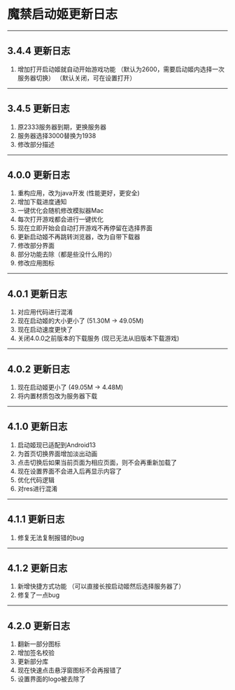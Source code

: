 # 魔禁启动姬更新日志
---
## 3.4.4 更新日志
1. 增加打开启动姬就自动开始游戏功能
（默认为2600，需要启动姬内选择一次服务器切换）
（默认关闭，可在设置打开）
---
## 3.4.5 更新日志
1. 原2333服务器到期，更换服务器
2. 服务器选择3000替换为1938
3. 修改部分描述
---
## 4.0.0 更新日志
1. 重构应用，改为java开发
(性能更好，更安全)
2. 增加下载进度通知
3. 一键优化会随机修改模拟器Mac
4. 每次打开游戏都会进行一键优化
5. 现在立即开始会自动打开游戏不再停留在选择界面
6. 更新启动姬不再跳转浏览器，改为自带下载器
7. 修改部分界面
8. 部分功能去除（都是些没什么用的）
9. 修改应用图标
---
## 4.0.1 更新日志
1. 对应用代码进行混淆
2. 现在启动姬的大小更小了
(51.30M → 49.05M)
3. 现在启动速度更快了
4. 关闭4.0.0之前版本的下载服务
(现已无法从旧版本下载游戏)
---
## 4.0.2 更新日志
1. 现在启动姬更小了
(49.05M → 4.48M)
2. 将内置材质包改为服务器下载
---
## 4.1.0 更新日志
1. 启动姬现已适配到Android13
2. 为首页切换界面增加淡出动画
3. 点击切换后如果当前页面为相应页面，则不会再重新加载了
4. 现在设置界面不会进入后再显示内容了
5. 优化代码逻辑
6. 对res进行混淆
---
## 4.1.1 更新日志
1. 修复无法复制报错的bug
---
## 4.1.2 更新日志
1. 新增快捷方式功能
（可以直接长按启动姬然后选择服务器了）
2. 修复了一点bug
---
## 4.2.0 更新日志
1. 翻新一部分图标
2. 增加签名校验
3. 更新部分库
4. 现在快速点击悬浮窗图标不会再报错了
5. 设置界面的logo被去除了
